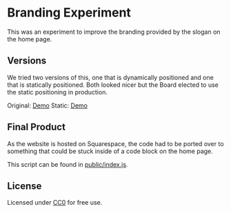 # Branding Experiment

This was an experiment to improve the branding provided by the slogan on the home page.

## Versions

We tried two versions of this, one that is dynamically positioned and one that is
statically positioned. Both looked nicer but the Board elected to use the static positioning
in production.

Original: [Demo](https://pladoinc.github.io/branding-experiment/index.html)
Static: [Demo](https://pladoinc.github.io/branding-experiment/static.html)

## Final Product

As the website is hosted on Squarespace, the code had to be ported over to something that
could be stuck inside of a code block on the home page.

This script can be found in [public/index.js](public/index.js).

## License

Licensed under [CC0](https://creativecommons.org/publicdomain/zero/1.0/) for free use.
